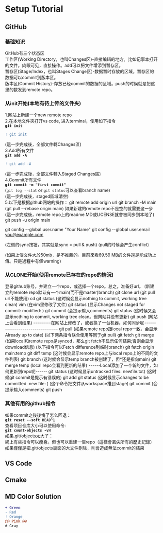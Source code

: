 # Setup Tutorial

## GitHub

### 基础知识
GitHub有三个状态区  
工作区(Working Directory，也叫Changes区)-直接编辑的地方，比如记事本打开的文件，肉眼可见，直接操作。add可以把文件增添到暂存区。  
暂存区(Stage/Index，也叫Stages Change区)-数据暂时存放的区域。暂存区的数据可以commit到版本区。  
版本区(Commit History)-存放已经commit的数据的区域。push的时候就是把这里的数发到remote repo。   

### 从init开始(本地有待上传的文件夹)  
1.网站上新建一个new remote repo  
2.在本地文件夾打开vs code, 进入terminal，使用如下指令   
**`git init`**
```diff
! git init
```
(這一步完成後，全部文件轉Changes區)  
3.Add所有文件  
**`git add -A`**  
```diff
! git add -A
```
(這一步完成後，全部文件轉入Staged Changes區)  
4.Commit所有文件  
**`git commit -m "first commit"`**    
(`git log --stat` or `git status`可以查看branch name)  
(這一步完成後，staged區域清空)  
5.以下是根据github网站的操作：
git remote add origin url
git branch -M main
(git pull --rebase origin main) 如果新建的remote repo不是空的就需要这一步
(這一步完成後，remote repo上的readme.MD或LICENSE就會被同步到本地了)
git push -u origin main


 git config --global user.name "Your Name"
 git config --global user.email you@example.com


(左侧的sync按钮，其实就是sync = pull & push)
(pull的时候会产生conflict)

(如果上傳文件大於50mb，是不推薦的。目前來看69.59 MB的文件還是能成功上傳。只是過程中有個warning)
### 从CLONE开始(使用remote已存在的repo的情況)
登录github账号，并建立一个repo，或选择一个repo。总之，准备好url。
(新建立的remote repo默认有一个main(而不是master)branch)
git clone url
(git pull url不能使用)
cd <folder>
git status
(这时候会显示nothing to commit, working tree clean)
vim <filename>
(在vim里修改了文件)
git status
(显示Changes not staged for commit: modified: <filename>)
git commit <filename>
(会提示输入comments)
git status
(这时候又会显示nothing to commit, working tree clean。但网站并没有更新)
git push
(网站上会看到结果)
---------在网站上修改了，或者换了一台机器，如何同步呢---------------------------------
git pull
(如果remote repo跟local repo一致，会显示Already up to date)
(以下两条指令联合使用等同于git pull)
git fetch
git merge
(如果local和remote repo是synced，那么git fetch不显示任何结果;否则会显示download信息)
(以下指令可以Fetch difference到临时branch)
git fetch origin main:temp
git diff temp
(这时候会显示remote repo上与local repo上的不同的文件列表)
git branch
(这时候会显示temp branch被创建了，但*还是指向main)
git merge temp
(local repo会看到更新的结果)
------Local添加了一个新的文件，如何更新到repo呢------
git status
(这时候显示untracked files: newfile.txt)
(这时候git commit是提示有错误的)
git add <filename>
git status
(这时候显示changes to be committed: new file: <filename>)
(这个命令把文件从workspace推到stage)
git commit
(会提示输入comments)
git push

### 其他有用的github指令
如果commit之後後悔了怎么回退：  
**`git reset --soft HEAD^1`**  
查看项目仓库大小可以使用命令:  
**`git count-objects -vH`**   
如果.git/objects太大了：  
網上有些指令可以瘦身。但也可以重建一個repo（這樣會丟失所有的歷史記錄）  
如果僅僅是把.git/objects裏面的大文件刪除，則會造成無法commit的結果  


## VS Code

## Cmake



## MD Color Solution
```diff
+ Green
- Red
! Orange
@@ Pink @@
# Gray
```
